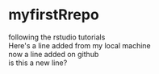 # myfirstRrepo
following the rstudio tutorials<br />
Here's a line added from my local machine<br />
now a line added on github  
is this a new line?

